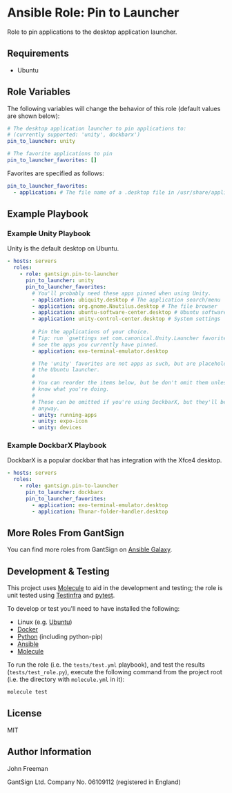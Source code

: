 Ansible Role: Pin to Launcher
=============================

Role to pin applications to the desktop application launcher.

Requirements
------------

* Ubuntu

Role Variables
--------------

The following variables will change the behavior of this role (default values
are shown below):

```yaml
# The desktop application launcher to pin applications to:
# (currently supported: 'unity', dockbarx')
pin_to_launcher: unity

# The favorite applications to pin
pin_to_launcher_favorites: []
```

Favorites are specified as follows:

```yaml
pin_to_launcher_favorites:
  - application: # The file name of a .desktop file in /usr/share/applications/
```

Example Playbook
----------------

### Example Unity Playbook

Unity is the default desktop on Ubuntu.

```yaml
- hosts: servers
  roles:
    - role: gantsign.pin-to-launcher
      pin_to_launcher: unity
      pin_to_launcher_favorites:
        # You'll probably need these apps pinned when using Unity.
        - application: ubiquity.desktop # The application search/menu
        - application: org.gnome.Nautilus.desktop # The file browser
        - application: ubuntu-software-center.desktop # Ubuntu software center
        - application: unity-control-center.desktop # System settings
        
        # Pin the applications of your choice.
        # Tip: run `gsettings set com.canonical.Unity.Launcher favorites` to
        # see the apps you currently have pinned.
        - application: exo-terminal-emulator.desktop

        # The 'unity' favorites are not apps as such, but are placeholders in
        # the Ubuntu launcher.
        #
        # You can reorder the items below, but be don't omit them unless you
        # know what you're doing.
        #
        # These can be omitted if you're using DockbarX, but they'll be ignored
        # anyway.
        - unity: running-apps
        - unity: expo-icon
        - unity: devices
```

### Example DockbarX Playbook

DockbarX is a popular dockbar that has integration with the Xfce4 desktop.


```yaml
- hosts: servers
  roles:
    - role: gantsign.pin-to-launcher
      pin_to_launcher: dockbarx
      pin_to_launcher_favorites:
        - application: exo-terminal-emulator.desktop
        - application: Thunar-folder-handler.desktop
```

More Roles From GantSign
------------------------

You can find more roles from GantSign on [Ansible Galaxy](https://galaxy.ansible.com/gantsign).

Development & Testing
---------------------

This project uses [Molecule](http://molecule.readthedocs.io/) to aid in the
development and testing; the role is unit tested using
[Testinfra](http://testinfra.readthedocs.io/) and
[pytest](http://docs.pytest.org/).

To develop or test you'll need to have installed the following:

* Linux (e.g. [Ubuntu](http://www.ubuntu.com/))
* [Docker](https://www.docker.com/)
* [Python](https://www.python.org/) (including python-pip)
* [Ansible](https://www.ansible.com/)
* [Molecule](http://molecule.readthedocs.io/)

To run the role (i.e. the `tests/test.yml` playbook), and test the results
(`tests/test_role.py`), execute the following command from the project root
(i.e. the directory with `molecule.yml` in it):

```bash
molecule test
```

License
-------

MIT

Author Information
------------------

John Freeman

GantSign Ltd.
Company No. 06109112 (registered in England)
